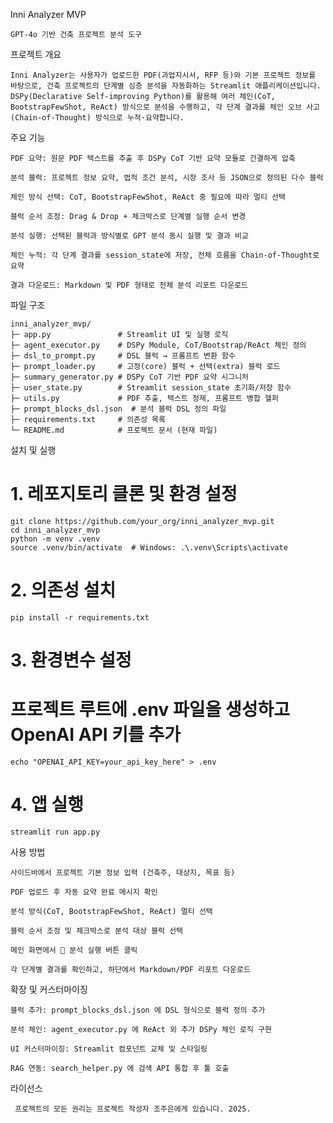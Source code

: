 Inni Analyzer MVP

    GPT-4o 기반 건축 프로젝트 분석 도구

프로젝트 개요

    Inni Analyzer는 사용자가 업로드한 PDF(과업지시서, RFP 등)와 기본 프로젝트 정보를 바탕으로, 건축 프로젝트의 단계별 심층 분석을 자동화하는 Streamlit 애플리케이션입니다. DSPy(Declarative Self‑improving Python)를 활용해 여러 체인(CoT, BootstrapFewShot, ReAct) 방식으로 분석을 수행하고, 각 단계 결과를 체인 오브 사고(Chain‑of‑Thought) 방식으로 누적·요약합니다.

주요 기능

    PDF 요약: 원문 PDF 텍스트를 추출 후 DSPy CoT 기반 요약 모듈로 간결하게 압축

    분석 블럭: 프로젝트 정보 요약, 법적 조건 분석, 시장 조사 등 JSON으로 정의된 다수 블럭

    체인 방식 선택: CoT, BootstrapFewShot, ReAct 중 필요에 따라 멀티 선택

    블럭 순서 조정: Drag & Drop + 체크박스로 단계별 실행 순서 변경

    분석 실행: 선택된 블럭과 방식별로 GPT 분석 동시 실행 및 결과 비교

    체인 누적: 각 단계 결과를 session_state에 저장, 전체 흐름을 Chain‑of‑Thought로 요약

    결과 다운로드: Markdown 및 PDF 형태로 전체 분석 리포트 다운로드

파일 구조

    inni_analyzer_mvp/
    ├─ app.py               # Streamlit UI 및 실행 로직
    ├─ agent_executor.py    # DSPy Module, CoT/Bootstrap/ReAct 체인 정의
    ├─ dsl_to_prompt.py     # DSL 블럭 → 프롬프트 변환 함수
    ├─ prompt_loader.py     # 고정(core) 블럭 + 선택(extra) 블럭 로드
    ├─ summary_generator.py # DSPy CoT 기반 PDF 요약 시그니처
    ├─ user_state.py        # Streamlit session_state 초기화/저장 함수
    ├─ utils.py             # PDF 추출, 텍스트 정제, 프롬프트 병합 헬퍼
    ├─ prompt_blocks_dsl.json  # 분석 블럭 DSL 정의 파일
    ├─ requirements.txt     # 의존성 목록
    └─ README.md            # 프로젝트 문서 (현재 파일)

설치 및 실행

# 1. 레포지토리 클론 및 환경 설정
    git clone https://github.com/your_org/inni_analyzer_mvp.git
    cd inni_analyzer_mvp
    python -m venv .venv
    source .venv/bin/activate  # Windows: .\.venv\Scripts\activate

# 2. 의존성 설치
    pip install -r requirements.txt

# 3. 환경변수 설정
# 프로젝트 루트에 .env 파일을 생성하고 OpenAI API 키를 추가
    echo "OPENAI_API_KEY=your_api_key_here" > .env

# 4. 앱 실행
    streamlit run app.py

사용 방법

    사이드바에서 프로젝트 기본 정보 입력 (건축주, 대상지, 목표 등)

    PDF 업로드 후 자동 요약 완료 메시지 확인

    분석 방식(CoT, BootstrapFewShot, ReAct) 멀티 선택

    블럭 순서 조정 및 체크박스로 분석 대상 블럭 선택

    메인 화면에서 🚀 분석 실행 버튼 클릭

    각 단계별 결과를 확인하고, 하단에서 Markdown/PDF 리포트 다운로드

확장 및 커스터마이징

    블럭 추가: prompt_blocks_dsl.json 에 DSL 형식으로 블럭 정의 추가

    분석 체인: agent_executor.py 에 ReAct 외 추가 DSPy 체인 로직 구현

    UI 커스터마이징: Streamlit 컴포넌트 교체 및 스타일링

    RAG 연동: search_helper.py 에 검색 API 통합 후 툴 호출

라이선스

     프로젝트의 모든 권리는 프로젝트 작성자 조주은에게 있습니다. 2025.
